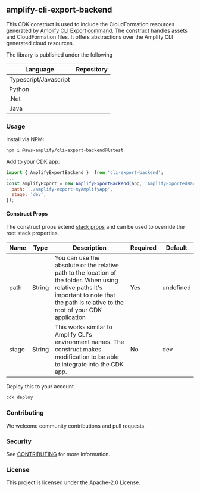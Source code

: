 
## amplify-cli-export-backend


This CDK construct is used to include the CloudFormation resources generated by [Amplify CLI Export command](https://docs.amplify.aws/cli/). The construct handles assets and CloudFormation files. It offers abstractions over the Amplify CLI generated cloud resources.

The library is published under the following

|Language	|Repository	|
|---	|---	|
|Typescript/Javascript	|	|
|Python	|	|
|.Net	|	|
|Java	|	|

### Usage

Install via NPM:


```bash
npm i @aws-amplify/cli-export-backend@latest
```


Add to your CDK app:


```js
import { AmplifyExportBackend }  from 'cli-export-backend';
...
const amplifyExport = new AmplifyExportBackend(app, 'AmplifyExportedBackend', {
  path: './amplify-export-myAmplifyApp',
  stage: 'dev', 
});


```



#### Construct Props

The construct props extend [stack props](https://docs.aws.amazon.com/cdk/api/latest/docs/@aws-cdk_core.StackProps.html) and can be used to override the root stack properties.

|Name	|Type	|Description	|Required	|Default	|
|---	|---	|---	|---	|---	|
|path	|String	|You can use the absolute or the relative path to the location of the folder. When using relative paths it's important to note that the path is relative to the root of your CDK application	|Yes	|undefined	|
|stage	|String	|This works similar to Amplify CLI's environment names. The construct makes modification to be able to integrate into the CDK app.	|No	|dev	|


Deploy this to your account

```bash
cdk deploy 
```



### Contributing

We welcome community contributions and pull requests.

### Security

See [CONTRIBUTING](CONTRIBUTING.md#security-issue-notifications) for more information.

### License

This project is licensed under the Apache-2.0 License.

